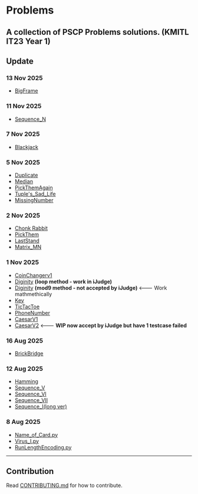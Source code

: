 # Problems
A collection of PSCP Problems solutions. (KMITL IT23 Year 1)
---
## Update
### 13 Nov 2025
- [BigFrame](big_frame.py)

### 11 Nov 2025
- [Sequence_N](sequence_N.py)

### 7 Nov 2025
- [Blackjack](Blackjack.py)

### 5 Nov 2025
- [Duplicate](Duplicate.py)
- [Median](Median.py)
- [PickThemAgain](PickThemAgain.py)
- [Tuple's_Sad_Life](Tuples_Sad_Life.py)
- [MissingNumber](MissingNumber.py)

### 2 Nov 2025
- [Chonk Rabbit](Chonk_Rabbit.py)
- [PickThem](PickThem.py)
- [LastStand](LastStand.py)
- [Matrix_MN](Matrix_MN.py)

### 1 Nov 2025
- [CoinChangerv1](CoinChangerv1.py)
- [Diginity](Diginity_loop.py)  **(loop method - work in iJudge)**
- [Diginity](Diginity_mod9.py)  **(mod9 method - not accepted by iJudge)** <--- Work mathmethically
- [Key](Key.py)
- [TicTacToe](TicTacToe.py)
- [PhoneNumber](PhoneNumber.py)
- [CaesarV1](CaesarV1.py)
- [CaesarV2](WIP/CaesarV2.py)   <--- **WIP now accept by iJudge but have 1 testcase failed**

### 16 Aug 2025
- [BrickBridge](brick_bridge.py)
### 12 Aug 2025
- [Hamming](hamming.py)
- [Sequence_V](sequence_V.py)
- [Sequence_VI](sequence_VI.py)
- [Sequence_VII](sequence_VII.py)
- [Sequence_I(long ver)](sequence_I(long).py)
### 8 Aug 2025
- [Name_of_Card.py](Name_of_Card.py)
- [Virus_I.py](Virus_I.py)
- [RunLengthEncoding.py](RunLengthEncoding.py)
---
## Contribution
Read [CONTRIBUTING.md](.github/CONTRIBUTING.md) for how to contribute.
